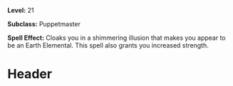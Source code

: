 <!-- TITLE: Spell: Illusion: Earth Elemental -->
<!-- SUBTITLE:  -->

**Level:** 21

**Subclass:** Puppetmaster

**Spell Effect:** Cloaks you in a shimmering illusion that makes you appear to be an Earth Elemental.  This spell also grants you increased strength.

# Header